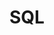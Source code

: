 

# SQL


<!-- 

## Notacion de Chen

### Entidad
Es una representacion de algo
Normalmente se almacena como tabla.
En esta notacion las entidades se representan como una palabra dentro de un rectangulo.


### Atributos
Una entidad tiene multiples atributos. Los atributos se representan gráficamente con óvalos.
Los atributos comunes pueden ser **simples o compuestos**. Estos ultimos éstán formados por otros atributos. Los atibutos simples se representan con óvalos vacíos ("huecos"), en tanto que los atributos compuestos se representan con ovalos rellenos.

Tambien existen los atributos **multivalor**, los cuales tienen multiples valores asignados. Los atributos multivalor se representan con un óvalo doble.

Los atributos **derivados** se pueden obtener a partir de otros atributos. Se representan con óvalos punteados.

### Key (clave)

Las keys son atributos únicos e irrepetibles. Se marcan con un subrayado.
 -->


<!-- 

## Instalacion

gestor de base de datos (gdb)


**Recomendado:** SQLite y su browser


[Instalacion en Fedora:](https://developer.fedoraproject.org/tech/database/sqlite/about.html)
```bash
sudo dnf install sqlite # gestor base datos
sudo dnf install sqlitebrowser # interfaz grafica
sudo dnf install sqlite-doc
``` -->



<!-- 


## Tabla

Una tabla es una estructura de datos se organiza en filas y columnas.

## Campos y Registros

**Campo** es una columna 
**Registro** es una fila



## Query

Las queries (consultas) son **todas** las operaciones que afectan a la base de datos, conocidas con el acrónimo CRUD: crear (*create*), leer (*read*), modificar (*update*) y eliminar (*delete*)



## Comandos

Crear tabla con atributos y tipos llamada *usuarios*
```sql
CREATE TABLE "usuarios" (
	"nombre"	TEXT,
	"apellido"	TEXT,
	"edad"	INTEGER
);
```
El punto y coma (;) indica el final de una intrucción.


Cargar datos de un usuario (un registro):
```sql
INSERT INTO usuarios (nombre, apellido, edad)
VALUES ('Aitor','Tilla', 47) ;
```

Para delimitar los valores de texto se pueden usar comillas simples o dobles. Se recomienda el uso de las simples.

Cargar datos de multiples registros (multiples registros)
Prestar atencion al uso de comas:
```sql
INSERT INTO usuarios (nombre, apellido, edad)
VALUES 	('Aitor','Tilla', 47),
		('Aquiles','Brinco', 25),
		('Helen', 'Chufe', 31),
		('Susana', 'Torio', 55)  ;
```
**Cuidado**: los campos que se repitan serán guardados múltiples veces.


Leer todo el contenido de la tabla:
```sql
SELECT * FROM usuarios  ;
```

Leer algunos campos particulares de una tabla:
```sql
SELECT nombre, edad FROM usuarios ;
```
Los campos elegidos se separan con comas.

Eliminar la tabla de usuarios:
```sql
DELETE FROM usuarios ;
```



<!--  -->



<!-- 
## Identificadores

### primary key

Se rehace la tablas incluyendo una *primary key*, una clave primaria. Ésta es una clave única e irrepetible,típicamente un numero entero. La claves primaria sirve como un alias de los registros de la tabla.

```sql
CREATE TABLE "usuarios" (
	"id_usuario"	INTEGER,
	"nombre"	TEXT,
	"apellido"	TEXT,
	"edad"	INTEGER,
	PRIMARY KEY("id_usuario" AUTOINCREMENT)
);
```

Lo habitual es definir las claves primarias como autoincrementales, de modo que su valor se asigne automáticamente.   

Se crea una segunda tabla con sus propios campos y su propia clave primaria, esta vez para registrar los turnos médicos de los usuarios:

```sql
CREATE TABLE "turnos_medicos" (
	"id_turno"	INTEGER,
	"profesional"	TEXT,
	"id_usuario"	INTEGER,
	"motivo"	TEXT,
	"horario"	TEXT,
	PRIMARY KEY("id_turno" AUTOINCREMENT)
);
```


```sql
INSERT INTO turnos_medicos(profesional, id_usuario, motivo, horario)
VALUES 	('Dr Hernandez', 1, 'dolor panza', '13:30')  ,	
		('Dr Hernandez', 3, 'dolor cabeza', '14:30') ;	
		
SELECT * FROM turnos_medicos ;
```

### foreign keys

Las tablas se pueden superponer para mostrarlas. Esto se hace separando por comas los nombres de tablas a mezclarse:

```sql
SELECT * FROM turnos_medicos , usuarios;
```
En este ejemplo, el campo *id_turno* sigue siendo clave primaria, pero dentro de la tabla se carga el campo *id_usuario* el cual apunta a la otra tabla. Entonces *id_usuario* es en la tabla compuesta una clave foránea (*foreign key*)

Resumiendo:

- Las *primary keys* son campos que identifican registros de una tabla;
- Las *foreign keys* son campos que apuntan a las *primary keys* de otras tablas.



Recomendado: [base de datos Northwind para SQLite](https://en.wikiversity.org/wiki/Database_Examples/Northwind/SQLite)


### alias

Alias para los campos:
```sql
SELECT LastName AS Apellido FROM Employees;
```

```sql
SELECT LastName AS apellido, FirstName AS nombre FROM Employees;
```

Usar alias facilita leer campos afectados por funciones.
Ejemplo, leer precios y su doble de la tabla 'Products':
```sql
SELECT Price as precio ,Price*2 as precio_doble FROM Products;
```

<!--  -->




<!-- 

### ORDER BY

Ordenar un campo en orden ascendente:
```sql
SELECT * FROM Products
ORDER BY price;
```
o:
```sql
SELECT * FROM Products
ORDER BY price ASC;
```
Ordenar en orden desdendente:
```sql

SELECT * FROM Products
ORDER BY price DESC;
```
El ordenamiento se puede aplicar tambien a campos de texto, en tal caso el ordenamiento es el alfabético

Orden de jerarquías en el ordenamiento:

1. Null
2. Números
3. Caracteres especiales
4. Letras


El ordenamiento se puede afecta. 

Ejemplo: ordenar de forma ascendente pero colocando los *Null* al final:
```sql
SELECT * FROM Products
ORDER BY ProductName ASC NULLS LAST
```
Ejemplo: ordenar de forma descendente pero colocando los *Null* al comienzo:
```sql
SELECT * FROM Products
ORDER BY ProductName DESC NULLS FIRST
```
Ordenamiento aleatorio:
```sql
SELECT * FROM Products
ORDER BY Random();
```
Ordenamiento por dos campos:
```sql
SELECT * FROM Products
ORDER BY ProductName, SupplierID;
```
### DISTINCT
Seleccionar campos no repetidos
```sql
SELECT DISTINCT SupplierID FROM Products;
```
 -->



<!-- 
## Clausula WHERE

WHERE permite filtrar resultados en basea distintos criterios:

por coincidencia numérica
```sql
SELECT * FROM Products WHERE ProductID = 24;
```
por texto:
```sql
SELECT * FROM Products WHERE ProductName = "Tofu";
```
por rango numérico:
```sql
SELECT * FROM Products WHERE Price <= 40; --menor o igual a
```

### DELETE

```sql
DELETE FROM turnos_medicos 
WHERE id_turno = 2 ;
```

### UPDATE

```sql
UPDATE turnos_medicos SET horario = "13:00" 
WHERE id_turno = 1 ; 
``` -->


<!-- 

## Operadores Lógicos: AND, OR, NOT

AND
```sql
SELECT * FROM Customers
WHERE CustomerID >= 50 AND CustomerID < 55 ;
```
OR
```sql
SELECT * FROM Employees
WHERE FirstName ="Janet" OR FirstName = "Adam" ;
```
Combinados con paréntesis
```sql
SELECT * FROM Products
WHERE (Price < 20  OR CategoryID = 6) AND SupplierID = 7 ;
```
NOT
```sql
SELECT * FROM Customers
WHERE NOT Country = "USA" ;
```

### LIMIT 
Con la cláusula LIMIT se puede poner tope al numero de resultados:
```sql
SELECT * FROM Customers
WHERE CustomerID >=50
LIMIT 5 ;
```

Ejemplo: cláusulas combinadas
```sql
SELECT * FROM Products
WHERE NOT CategoryID = 6 
AND NOT SupplierID = 1
AND Price <= 30
ORDER BY RANDOM()
LIMIT 5 ;
```

### DISTINCT

```sql
SELECT * FROM Customers
WHERE  Country != "USA" ;
```

El operador DISTINCT (!=) es un operador relacional

### BETWEEN

El operador BETWEEN facilita elegir campos en un rango de valores.

```sql
SELECT * FROM Products 
WHERE Price BETWEEN 20 AND 40 ;
```

```sql
SELECT * FROM Products 
WHERE Price BETWEEN 20 AND 40
AND CategoryID = 6 ;
```

Este operador es práctico para seleccionar entre fechas

```sql
SELECT * FROM Employees
WHERE BirthDate BETWEEN "1960-0-1" AND "1970-01" ;
```

**Importante:** los valores límite están incluidos. Y éstos deben estar ordenados de menor a mayor.

### LIKE


La cláusula LIKE se porta como un operador igualdad:

```sql
SELECT * FROM Employees
WHERE LastName LIKE "Fuller" ;
```
La ventaja es el potencial de usar *comodines*
#### Comodin '\%'

```sql
-- Apellidos que empiezan con "D"
SELECT * FROM Employees
WHERE LastName LIKE "D%" ;
```

```sql
-- Apellidos que terminan con "G"
SELECT * FROM Employees
WHERE LastName LIKE "%G" ;
```

```sql
-- Apellidos que incluyen la "A"
SELECT * FROM Employees
WHERE LastName LIKE "%A%" ;
```

#### Comodin '\_'

```sql
-- Apellidos que coinciden con el patrón
SELECT * FROM Employees
-- Empieza con "F", 4 espacios en medio, termina en "R"
WHERE LastName LIKE "F____R" ; 
```

```sql
-- Apellidos que coinciden con el patrón
SELECT * FROM Employees
-- 1 espacio al inicio, 1 "U", 4 espacios al final
WHERE LastName LIKE "_U____" ;
```
#### Comodines combinados

```sql
-- Apellidos que coinciden con el patrón
SELECT * FROM Employees
-- 1 espacio al inicio, 1 "U", al menos 5 letras
WHERE LastName LIKE "_U___%" ; 
```


### IS NULL & IS NOT NULL
```sql
-- Registros nulos
SELECT * FROM Products
WHERE ProductName IS NULL;
```
```sql
-- Registros  no nulos
SELECT * FROM Products
WHERE ProductName IS NOT NULL;
```


### IN

 El operador IN sirve para aquellos casos en que se necesita seleccionar muchos valores particulares de un parámetro.

Por ejemplo: valores 3,4,5,9,14
```sql
SELECT * FROM Products
WHERE SupplierID = 3
OR SupplierID = 4
OR SupplierID = 5 
OR SupplierID = 9 
OR SupplierID = 14 ;
```

Con el operador IN se reduce a:

```sql
SELECT * FROM Products
WHERE SupplierID IN (3, 4, 5, 9, 14) ;
```
Los valores de interés se agrupan por paréntesis y se separan con comas.

Los valores buscados pueden ser textos:
```sql
SELECT * FROM Employees
WHERE LastName IN ("King","Fuller") ;
```
Con el operador NOT se puede invertir el resultado, excluyendo los casos elegidos:
```sql
SELECT * FROM Employees
WHERE LastName NOT IN ("King","Fuller") ;
```
 -->

<!--  

## Funciones de Agregacion

### count() :
```sql
-- conteo
SELECT count(FirstName) from Employees;
-- Conteo y asignacion de alias
SELECT count(FirstName) AS cantidad_empleados from Employees;
```

### sum():
```sql
SELECT Price FROM Products;

-- Suma
SELECT sum(Price) FROM Products; 
```
### AVG():
```sql
-- media (average)
SELECT AVG(Price) FROM Products; 
-- media (average) con redondeo
SELECT ROUND(AVG(Price)) FROM Products; 

-- redondeo con dos digitos
SELECT ROUND(AVG(Price), 2) FROM Products; 

```
### MIN():
```sql
SELECT MIN(Price) FROM Products; 
SELECT ProductName, MIN(Price) FROM Products; 

-- Minimo precio con nombre de producto 
SELECT ProductName, MIN(Price) FROM Products
-- descarte de campos nulos
WHERE ProductName IS NOT NULL;
```

### MAX():
```sql
SELECT  MAX(Price) FROM Products;

-- Maximo precio con nombre de producto 
SELECT ProductName, MAX(Price) FROM Products
-- descarte de campos nulos
WHERE ProductName IS NOT NULL;
```

**Comentario:** la funcion ROUND  **no es** de agregacion.


<!--  -->

<!-- 

## GROUP BY 


```sql
SELECT SupplierID, ROUND(AVG(Price),2) as promedio FROM Products 
-- WHERE filtra por registros
WHERE SupplierID IS NOT NULL
GROUP BY SupplierID
ORDER BY promedio
```

## HAVING

HAVING habilita filtrar en base a grupos. 

```sql
SELECT SupplierID, ROUND(AVG(Price),2) AS promedio FROM Products 
-- WHERE filtra por registros
WHERE ProductName IS NOT NULL
-- HAVING filtra por grupos
GROUP BY SupplierID
HAVING promedio >40
```

El HAVING debe ir **siempre después** del GROUP BY.

```sql
-- Total de operaciones de venta registradas
SELECT ProductID, Quantity FROM OrderDetails
```
```sql
-- Ventas totales por producto
SELECT ProductID, SUM(Quantity) as Total FROM OrderDetails
GROUP BY ProductID
ORDER BY TOTAL
```

```sql
-- Productos con ventas por encima de un umbral
SELECT ProductID, SUM(Quantity) as Total FROM OrderDetails
GROUP BY ProductID
HAVING TOTAL > 250
ORDER BY TOTAL
```

```sql
-- Producto más vendido
SELECT ProductID, SUM(Quantity) as Total FROM OrderDetails
GROUP BY ProductID
ORDER BY TOTAL DESC
LIMIT 1
```

Importante: no se puede concatenar funciones de agregaciones.
Ejemplo: 
```sql
MAX(SUM( campo ) )
```
Ejemplo:
```sql
-- ERROR: concatenado de funciones de agregación
SELECT ProductID, SUM(Quantity) as Total FROM OrderDetails
GROUP BY ProductID
HAVING MAX(TOTAL) 
ORDER BY TOTAL
```


```sql
-- Orden de operaciones
SELECT ... FROM ....
WHERE ...
GROUP BY ...
HAVING ...
ORDER By ...
LIMIT ...
```

 -->





<!-- 

## Subconsultas (Subqueries)

Las subconsultas son consultas del tipo SELECT cuyo resultado servirá para hacer una consulta de mayor jerarquía

```sql
SELECT (SELECT ...) ...
INSERT INTO (SELECT) ...
UPDATE (SELECT ...) ...
-- (etc)
```

El **orden de la subconsulta** es la cantidad de subconsultas anidadas. Si hay una es orden 1, si hay dos es orden dos, etc. Cada gestor de bases de datos impone su propio límite al orden de las subconsultas admisibles.

```sql
-- Consulta a tabla
SELECT ProductID,
		Quantity, 
		(SELECT ProductName FROM Products AS Prod
		-- Subconsulta (subquery) a otra tabla
		WHERE Od.ProductID = ProductID) AS Nombre 
FROM OrderDetails AS Od	-- Alias de tabla
```

Alias de tablas
```sql
-- ...
-- FROM OrderDetails AS Od -- Alias de tabla
FROM [OrderDetails]  Od -- Alias de tabla
```

Doble subconsulta:
```sql
-- Consulta a tabla
SELECT ProductID,
		Quantity, 
		-- Subconsulta (subquery) a otra tabla: nombre producto
		(SELECT ProductName FROM Products 
		WHERE Od.ProductID = ProductID) AS Producto,
		-- Subconsulta (subquery) a otra tabla: precio
		(SELECT Price FROM Products
		WHERE Od.ProductID = ProductID) AS Precio 
FROM OrderDetails AS Od
```

Recaudacion por producto ordenada: 
```sql
SELECT ProductID, SUM(Quantity) as total_vendido,
	(SELECT Price FROM Products WHERE ProductID =  OD.ProductID) AS Precio,
	SUM(Quantity)*(SELECT Price FROM Products WHERE ProductID =  OD.ProductID) as Total_Recaudado
	FROM OrderDetails AS OD
GROUP BY ProductID
ORDER BY Total_Recaudado DESC
```

Seleccion de empleados con más unidades vendidas:
```sql
-- Cálculo de media de ventas 
HAVING unidades_totales > (SELECT avg(unidades_totales) FROM (
	-- Recreacion de tabla 'unidades_totales'
	SELECT (
		SELECT SUM(od.Quantity) FROM [orders] o,[OrderDetails] od
		WHERE o.EmployeeID =  e2.EmployeeID AND od.OrderID = o.OrderID
	) AS unidades_totales FROM [Employees] e2
	GROUP BY e2.EmployeeID
))
```
 -->





<!-- 
## Uniones (*joins*)

Los joins permiten combinar los datos de dos o más tablas y devolverlos en una sola.
Tipos:
- Inner join
- Left join
- Right join
- Full join
- Cross join


### Inner join

Ejemplo implícito:
```sql
-- Inner join implicito
SELECT * FROM Employees e, orders o
WHERE e.EmployeeID = o.EmployeeID 
```
Ejemplo explícito:
```sql
-- Inner join explicito
SELECT * FROM Employees e
INNER JOIN Orders o
ON e.EmployeeID = o.EmployeeID 
```
El inner join es la opcion por defecto. Si sólo se indica 'JOIN' se asume que es del tipo INNER.



### Cross join

El cross join combina todos elementos de una tabla con todos los elementos de la otra. Si una tabla tiene n registros y la otra tiene m registros entonces la tabla final tendrá n*m registros en total.
Ejemplo explícito:
```sql
-- Cross join
SELECT * FROM Employees e
CROSS JOIN Orders o
```
El cross join rara vez es usado.


### Left join
El elft join muestra la tabla izquierda en su totalidad pero le agrega los datos comunes con la segunda tabla. A los registros no coincidentes los rellena con Null

```sql
-- Left join
SELECT * FROM Employees e
LEFT JOIN Orders o
ON e.EmployeeID = o.EmployeeID 
```

### Right Join

Es el contrario de left join: muestra en su totalidad la segunda tabla y le añade los elementos coindicentes con la primera.

**Importante:** SQLite no permite crear la right join directamente. Sin embargo se puede implementar invirtiendo el orden de llamado de las tablas:

```sql
-- 'Right join' simulado
SELECT * FROM Orders o
LEFT JOIN Employees e
ON o.EmployeeID = e.EmployeeID 
```


### Full join

La full join equivale a la superposición de la left join con la right join.

**Importante:** SQLite no permite crear la full join directamente. Sin embargo se puede implementar con el comando UNION :



```sql
-- FULL JOIN SIMULADO:

-- 1 - Left join
SELECT * FROM Employees e
LEFT JOIN Orders o
ON e.EmployeeID = o.EmployeeID 

-- 3 - union de joints
UNION

-- 2- 'Right join' simulado
SELECT * FROM Orders o
LEFT JOIN Employees e
ON o.EmployeeID = e.EmployeeID 
```
El comando UNION muestra la unión lógica de las tablas sin repetir elementos. Para mostrar también los registros repetidos usar UNION ALL.


Para que la **unión** funcione correctamente, las dos tablas deben tener los mismos campos; de otra manera se puede dar lugar a resultados impredecibles.



Ejemplo aplicado: premios mensuales para los empleados
```sql
-- Tabla de premios para los empleados
CREATE TABLE "Rewards"(
	"RewardID" INTEGER,
	"EmployeeID" INTEGER,
	"Reward" INTEGER,
	"Month" TEXT,
	PRIMARY KEY ("RewardID" AUTOINCREMENT)
)
-- Registro de premios: uno por mes
INSERT INTO Rewards (EmployeeID, Reward, Month) VALUES
(3, 200, "Juanuary"),
(2, 180, "February"),
(5, 250, "March"),
(1, 280, "April"),
(8, 160,"May"),
(null, null, "June")	-- premio no asignado
-- ver resultado
SELECT * FROM Rewards
```
Los resultados se pueden consultar con las siguientes rutinas:
```sql
-- inner join: empleados premiados ,recompensa y mes entrega
SELECT FirstName , Reward, Month FROM Employees e
INNER JOIN Rewards r
ON r.EmployeeID = e.EmployeeID

-- left join: todos los empleados y qué premio recibió cada uno, si recibió algo
SELECT FirstName , Reward, Month FROM Employees e
LEFT JOIN Rewards r
ON r.EmployeeID = e.EmployeeID

-- full join (l + r) : todos los empleados, todos los premios
UNION

-- 'right join': todos los premios y empleados beneficiados, si el premio fue entregado
SELECT FirstName , Reward, Month FROM Rewards r
LEFT JOIN Employees e 
ON e.EmployeeID = r.EmployeeID
```
 -->





<!-- 
## Cardinalidad


- 1:1 uno a uno
- 1:n uno a muchos
- n:1 muchos a uno
- n:m muchos a muchos

Para manejar relaciones n:m se crean tablas intermedias.
La tabla intermedia se relacionará n:1 con la primera tabla y 1:n con la segunda tabla.


## VER ESQUEMA MARTIN
 -->





<!-- 

## Normalizacion
https://youtu.be/DFg1V-rO6Pg?t=20343

La normalizacion  de la base de datos sirve para prevenir anomalias, mejorar el rendimiento y poder hacer consultas más efectivas.

Hay cinco formas normales, cada una con sus características. Cada nueva forma introduce requisitos adicionales a la forma anterior.

### 1º Forma Normal (1NF)
Cada celda debe tener un unico contenido atómico. Se evita cargar la misma celda con múltiples datos o datos compuestos; en cambio se crean varios campos acordes.
Cada atributo debe tener un valor único para cada registro.

Ejemplo tabla mal implementada:

| **ID_usuario**| **datos_usuario**| 
| ----------- | ----------- |
| 1		| 	aqui37, Aquiles, Brinco, 37  |
| 2		| 	helchu45, Helen, Chufe , 45	|

Ejemplo aplicando primera forma normal:

| **ID_usuario**| **alias** | **nombre** | **apellido** | **edad**| 
| --- | --- | --- | --- | --- |
| 1		| 	aqui37	| Aquiles| Brinco | 37  |
| 2		| 	helchu45| Helen| Chufe  | 45	|


### 2º Forma Normal (2NF)
El valor de cada celda debe dependér unicamente de la clave primaria. (No puede haber celdas con varias claves afectando su contenido). Se previene la dependencia *parcial*.

Ejemplo tabla mal implementada:
| **ID_pedido** | **ID_usuario** | **ID_producto** | **producto** | **precio** | **cantidad** |
|---|---|---|---|---|---|
| 1 | 34| 22| galletas | 1 | 15|

En este caso hay dos claves afectando el contenido del registro, que son *ID_pedido* e *ID_producto*.

Una forma acorde a la segunda forma de implementar la tabla es:

| **ID_pedido** | **ID_usuario** | **ID_producto** |**cantidad** |
|---|---|---|---|
| 1 | 34|  22 | 15|

| **ID_producto** | **producto** | **precio** | 
|---|---|---|
| 22| galletas | 1 |

REVISAR

### 3º Forma Normal (3NF)
Se busca eliminar la dependencia transitiva. Se trata de no repetir relaciones entre campos. Por ejemplo: en una tabla de datos de usuarios donde se indica la ciudad de su domicilio y su provincia (provincia/estado/departamento/etc) :


| ID_usuario| nombre_usuario| ciudad	| provincia	|
| ----------- | ----------- |-------|-------|
| 1        | Alberto       	| La Plata|	Provincia de Buenos Aires|
| 2        | Claudia       	| Córdoba  |	Córdoba		|


Hay una redundancia: una misma ciudad sólo puede estar ubicada en una única provincia. La solución es crear una tabla aparte con los datos de las ciudades, cada una con su ID y ser referenciadas por la tabla de usuarios.  

| ID_usuario| nombre_usuario| ID_ciudad	|
| ----------- | ----------- |-------|
| 1        | Alberto       	| 7 |	
| 2        | Claudia       	| 21  |	

| ID_ciudad| | ciudad	| provincia	|
| ----------- | ----------- |-------|-------|
| 7   | La Plata|	Provincia de Buenos Aires|
| 21   | Córdoba  |	Córdoba		|

De esta forma se previene evitar la repetición de datos de ubicación en distintas tablas.


### 4º Forma Normal (4NF)

- multiples valores para una misma tabla
- valores dependientes de múltiples valores de la misma tabla.

*dependencia muiltivaluada*
*clave foranea compuesta*

### 5º Forma Normal (5NF)

Se previenen las *dependencias de union* entre atributos

Para diseñar bases de datos pequeñas utilizar la tercera forma normal suele ser suficiente. En cambio para bases de datos muy grandes y con necesidad de escalamiento es recomendable implementar la cuarta o la quinta forma normal.


 -->





<!-- 

## Indices

Los índices son una herramienta auxiliar que permite mejorar los tiempos de consulta para ciertos campos de interés. Los índices se crean con la sintaxis: 
```sql
CREATE INDEX <alias> ON <tabla> (<campo>)
```

Ejemplo: índice para los nombres de producto

```sql
-- Indice "nombre" apuntando al campo "ProductName" en tabla "Products"
CREATE INDEX nombre ON Products (ProductName)
```

La consulta de campos se realiza normalmente. No se requiere usar el alias. Ejemplos:

```sql
SELECT * FROM Products
SELECT * FROM Products WHERE  ProductName = "Chais"
```

Los índices sirven también como indicadores únicos para ciertos campos de interés, sirviendo como alternativa ante 
```sql
-- Indice unico compuesto para empleados (nombres o apellidos podrían estar repetidos)
-- Crear este índice impedirá la repetición de pares nombre - apellido
CREATE UNIQUE INDEX name ON Employees (FirstName, LastName)
```

Los indices consumen mucho espacio en disco. Esto se agrava cuando se necesita actualizar datos indexados. Por ello hay que ser prudente a la hora de crear índices. 

Las foreign keys son campos recomendados para indexar.


Los indices se eliminan con la orden DROP:

```sql
DROP INDEX <alias>
```

Para ponerle nombre a los indices es habitual usar la nomenclatura:
```
idx_<nombre_tabla>_<nombre_campo>
```

Ejemplo:

```sql
-- Consulta con unión interna
SELECT * FROM OrderDetails od
INNER JOIN Orders o
WHERE OrderDate > "1996-07-04"
AND od.Quantity > 10

-- Crear indices
CREATE INDEX cantidad ON OrderDetails (Quantity);
CREATE INDEX fecha	  ON Orders (OrderDate);

-- eliminar indices
DROP INDEX cantidad ;
DROP INDEX fecha	;
```
 -->



<!-- 

# Vistas

Las vistas son tablas auxiliares que hacen referencia a las tablas de datos. Sirven para facilitar la visualización de datos recolectados de otras tablas.

Creación de la vista:
```sql
CREATE VIEW Productos_simplificados AS 

SELECT ProductID, ProductName, Price FROM Products
WHERE ProductID > 20
ORDER BY ProductID DESC  
```
Lectura de la vista:
```sql
SELECT * FROM  Productos_simplificados
```

Eliminación de vistas:
```sql
DROP VIEW IF EXISTS Productos_simplificados
```
La condición 'IF EXISTS' es recomendable para evitar posibles errores en caso que la tabla ya haya sido eliminada.
 -->



<!-- 

## Bloqueos y Transacciones

Los **bloqueos** son un mecanismo preventivo de las bases de datos que impiden múltiples consultas simultáneas. Esto permite asegurar la integridad de los datos y prevenir tanto errores de lectura como de escritura.

SQLite utiliza bloqueo completo	mientras se realiza una operacion de escritura, en tanto que permite lecturas concurrentes.

Tipos de bloqueos:

- Bloqueos compartidos (shared locks)
Mientras se lee se permiten lecturas pero no escrituras

- Bloqueos reservados (reserved locks) 
Mientras se escribe se permiten lecturas pero no escrituras

- Bloqueos exclusivos (exclusive locks)
Mientras se escribe se impiden tanto lecturas como escrituras


Las **transacciones** son cambios volátiles que se pueden asentar permanentemente (*commit*) o deshacer (*rollback*). 

La transacción siempre comienza con el comando BEGIN:

```sql
-- Comienza una transaccion
BEGIN;
-- Se propone un cambio en ciertos registros. El cambio es temporal
UPDATE Products SET ProductName = "El Pollo" WHERE ProductName = "Chais" ;
```

Si se detecta algún error o inconsistencia en los cambios realizados se puede ordenar el paso atrás con el comando ROLLBACK:

```sql
-- Deshace los cambios
ROLLBACK
```

Si en cambio se busca guardar los cambios de forma definitiva se utiliza el comando COMMIT:

```sql
-- Asienta los cambios en la base de datos
COMMIT
```
Las transacciones son indispensables para trabajar sobre las bases de datos desde programas externos.

 -->




<!-- 

## Procedimientos almacenados (Stored Procedures)

Los procedimientos almacenados son consultas prearmadas que se pueden utilizar repetidas veces. Son el equivalente a las funciones de los lenguajes de programacion

SQLite **no soporta** procedimientos almacenados debido a su tipo de armado, a diferencia de otras bases de datos como PostgreSQL, MySQL, etc. Sin embargo esta limitación puede saltearse implementando las *queries* prearmadas en el programa 'cliente' de la base de datos.


## User Defined Functions (UDF)

Las funciones definidas por el usuario son funciones que se diseñan en el lenguaje anfitrión del programa cliente y se transmiten al gestor de la base de datos. Es entonces el gestor el encargado de ejecutar la función indicada por el programa cliente y devolver el resultado en caso de ser requerido.
 -->




<!--  

## Uso en Python


### Importación

Python puede conectarse con SQLite mediante el conector *sqlite3*, el cual debe importarse:

```python
import sqlite3
```

### Conectores y cursores

Se crea un conector que abre el archivo que almacena la base de datos:

```python
# ejemplo: archivo de base de datos aledaño al ejecutable
ruta_archivo = "Northwind.db"

# conexion con  base de datos en archivo
conector = sqlite3.connect(ruta_archivo)
```

El siguiente paso es crear un *cursor* para manejar pedidos y respuestas de SQLite:

```python
# Cursor 
cursor = conector.cursor()
```

### Consultas y transacciones

Para hacer las consultas se usa el método *execute()*, el cual **siempre** crea una transacción. Las instrucciones de SQL se ingresan com argumento en formato texto.

```python
# inicio de transacción (BEGIN implícito)
cursor.execute(
    # Rutina SQL, 1 renglon
    'SELECT ProductName, Price FROM Products;'
)
```
La respuesta del gestor se recibe con el método *.fetchall()*:
```python
#respuesta de la base de datos
resultados = cursor.fetchall()
print(resultados)
```
La respuesta viene dada como una lista de tuplas que contienen los registros. 


### pandas y mathplotlib 

Una opción para darle formato de tablas a la información en consola es usar la biblioteca *pandas*:
```python
import pandas as pd
# ...
dataframe = pd.DataFrame(resultados)
print(dataframe)
```
En este caso se mostrará el contenido tabulado en consola emulando una tabla.


La biblioteca ***mathplotlib*** permite graficar las tablas formateadas con *pandas* con la función *pyplot*. Debe importarse:
```python
import matplotlib.pyplot as plt
```

*pandas* incluye integrado su propio manejador para realizar consultas y gestionar el resultado ya formateado:

```python
# Query para el gestor SQL en formato 'string'
consulta =  '''
    SELECT ProductName, Price FROM Products;
    '''
# Envío consulta y recepción de respuesta
dataframe = pd.read_sql_query(consulta, conector)
```
Con el método *plot()* se configuran los parámetros de interés de
la gráfica y ésta se muestra con la función *show()*:
```python
# parámetros de la gráfica
dataframe.plot(
    x="ProductName",
    y="Price",
    kind="bar",
    figsize=(10, 5), 
    legend = False
    )

# Gráfica de Barras
plt.title("Precios")
plt.xlabel("Producto")
plt.ylabel("Valor")
plt.xticks(rotation = 90)   # etiquetas en vertical
plt.show()
```

Ejemplo rutina completa:
```python
import sqlite3
import pandas as pd
import matplotlib.pyplot as plt

ruta_archivo = "Northwind.db"

# conexion con  base de datos en archivo
conector = sqlite3.connect(ruta_archivo)

# Query para el gestor SQL en formato 'string'
consulta =  '''
    SELECT ProductName, Price FROM Products;
    '''
# Envío consulta y recepción de respuesta
dataframe = pd.read_sql_query(consulta, conector)

# parámetros de la gráfica
dataframe.plot(
    x="ProductName",
    y="Price",
    kind="bar",
    figsize=(10, 5), 
    legend = False
    )

# Gráfica de Barras
plt.title("Precios")
plt.xlabel("Producto")
plt.ylabel("Valor")
plt.xticks(rotation = 90)   # etiquetas en vertical
plt.show()
```



### modificar datos

Si se busca modificar los datos también se usa el método *.execute()*. Recordar que este método implícitamente inicia una transacción y por tanto los cambios producidos serán temporales:
```python
# inicio de transacción (BEGIN implícito)
cursor.execute(
    # Consulta SQL: actualización de un nombre de producto
    '''
    UPDATE Products SET ProductName = "Chais" WHERE ProductName = "El Pollo" ;
    '''
)
```
La validación de los cambios introducidos se realiza con el método *.commit()* en tanto que el descarte de los mismos se realiza con el método *.rollback()*:

```python
#guardado definitivo de cambios
conector.commit()
# Reestablecimiento de datos
conector.rollback()
```
Una posibilidad del uso de éstos métodos es repartirlos entre las rutinas de excepciones ( **try - except** ). De esta forma se validan los cambios sólo si no se produjeron excepciones y en caso contrario se ordena el reestablecimiento de los datos originales.

### funciones de usuario

Las funciones de usuario se crean con el método *.create_function()*. En él debe pasarse como argumento un nombre para la función, el número de argumentos que usará y la función lambda que define su funcionamiento interno.

```python
# función lambda  de interés 
cubo = lambda n : n*n*n

# Funcion de usuario:
# argumentos: 
# 1 - nombre de la "funcion de usuario"
# 2 - numero de argumentos
# 3 - funcion lambda a ejecutar
conector.create_function("cube",1, cubo)
```

La *función de usuario* así creada se usa normalmente dentro de la rutina SQL de la consulta:

```python
# inicio de transacción (BEGIN implícito)
cursor.execute(
    # Rutina SQL, consulta de campos con funcion usuario
    '''
    SELECT ProductName, Price, round( cube(Price) , 2) AS CubicPrice FROM Products;
    '''
)

# respuesta de la base de datos
resultados = cursor.fetchall()
```
### cierre

El cierre manual de la base de datos se realiza cerrando tanto el cursor como el conector con el método *.close()*:

```python
# cierre
cursor.close()
conector.close()
```

Una opcion es abrir creando un contexto con la *cláusula **with***, de la misma manera en que suelen abrirse los archivos. En tal caso el cierre de la base de datos se hace automáticaticamente al salir del contexto creado, el cual es marcado por indentación.

https://youtu.be/DFg1V-rO6Pg?t=24731

-->





<!-- 

## Diferencias entre gestores


### Características

**SQLite**
- Es un gestor embebido
- Trabaja con archivo único
- Es ideal para aplicaciones embebidas y prototipos
- No sirve para aplicaciones de gran escala o de alto rendimiento

**MySQL**
- Es un gestor basado en servidor
- Puede trabajar con múltiples archivos
- Es ideal para aplicaciones de gran escala o de alto rendimiento

**PostgreSQL**
- Es un gestor basado en servidor
- Puede trabajar con múltiples archivos
- Es ideal para aplicaciones de gran escala o de alto rendimiento
- Tiene extensiones propias

**SQLServer**
- Es de pago
- Es un gestor basado en servidor
- Puede trabajar con múltiples archivos
- Es ideal para aplicaciones de gran escala o de alto rendimiento
- Tiene extensiones propias





## Migracion entre gestores

1 - Se adaptan las consultas para crear el formato de tablas en el nuevo gestor de base de datos;
2 - Para migrar los datos se recomienda exportar cada tabla de la base de datos en archivos CSV e importarlos con el nuevo gestor.

 -->